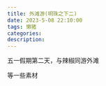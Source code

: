 ```yaml
---
title: 外滩游(明珠之下二)
date: 2023-5-08 22:10:00
tags: 懒猪
categories:
description:
---
```

五一假期第二天，与辣椒同游外滩
<!--more-->
等一些素材
